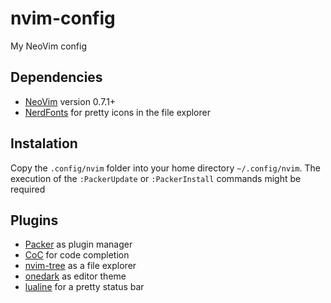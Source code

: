 # nvim-config
My NeoVim config

## Dependencies
- [NeoVim](https://neovim.io/) version 0.7.1+
- [NerdFonts](https://www.nerdfonts.com/) for pretty icons in the file explorer

## Instalation
Copy the `.config/nvim` folder into your home directory `~/.config/nvim`.
The execution of the `:PackerUpdate` or `:PackerInstall` commands might be required

## Plugins
- [Packer](https://github.com/wbthomason/packer.nvim) as plugin manager
- [CoC](https://github.com/neoclide/coc.nvim) for code completion
- [nvim-tree](https://github.com/nvim-tree/nvim-tree.lua) as a file explorer
- [onedark](https://github.com/navarasu/onedark.nvim) as editor theme
- [lualine](https://github.com/nvim-lualine/lualine.nvim) for a pretty status bar

